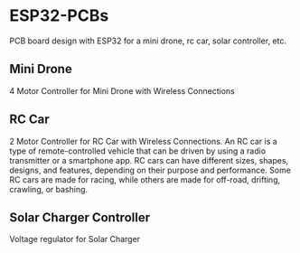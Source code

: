 # ESP32-PCBs

PCB board design with ESP32 for a mini drone, rc car, solar controller, etc.

## Mini Drone

4 Motor Controller for Mini Drone with Wireless Connections

## RC Car

2 Motor Controller for RC Car with Wireless Connections. An RC car is a type of remote-controlled vehicle that can be driven by using a radio transmitter or a smartphone app. RC cars can have different sizes, shapes, designs, and features, depending on their purpose and performance. Some RC cars are made for racing, while others are made for off-road, drifting, crawling, or bashing.

## Solar Charger Controller

Voltage regulator for Solar Charger
